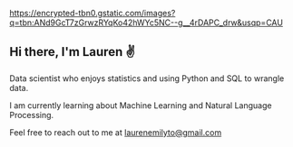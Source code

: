 https://encrypted-tbn0.gstatic.com/images?q=tbn:ANd9GcT7zGrwzRYqKo42hWYc5NC--g__4rDAPC_drw&usqp=CAU

## Hi there, I'm Lauren :v:

Data scientist who enjoys statistics and using Python and SQL to wrangle data.

I am currently learning about Machine Learning and Natural Language Processing. 

Feel free to reach out to me at laurenemilyto@gmail.com
